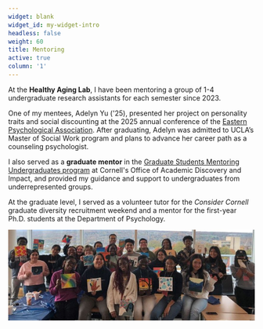 ```yaml
---
widget: blank
widget_id: my-widget-intro
headless: false
weight: 60
title: Mentoring
active: true
column: '1'
---
```


At the **Healthy Aging Lab**, I have been mentoring a group of 1-4 undergraduate research assistants for each semester since 2023. 

One of my mentees, Adelyn Yu ('25), presented her project on personality traits and social discounting at the 2025 annual conference of the [Eastern Psychological Association](https://www.lois-lu.com/talk/epa-2025-agreeableness-is-associated-with-increased-generosity-in-social-discounting-and-charitable-giving/). After graduating, Adelyn was admitted to UCLA’s Master of Social Work program and plans to advance her career path as a counseling psychologist.

I also served as a **graduate mentor** in the [Graduate Students Mentoring Undergraduates program](https://oadi.cornell.edu/signature-programs/graduate-students-mentoring-undergraduates) at Cornell's Office of Academic Discovery and Impact, and provided my guidance and support to undergraduates from underrepresented groups. 

At the graduate level, I served as a volunteer tutor for the *Consider Cornell* graduate diversity recruitment weekend and a mentor for the first-year Ph.D. students at the Department of Psychology.

<p align="center">
  <img src="GSMU2023.jpg" width="600"/>
</p>
